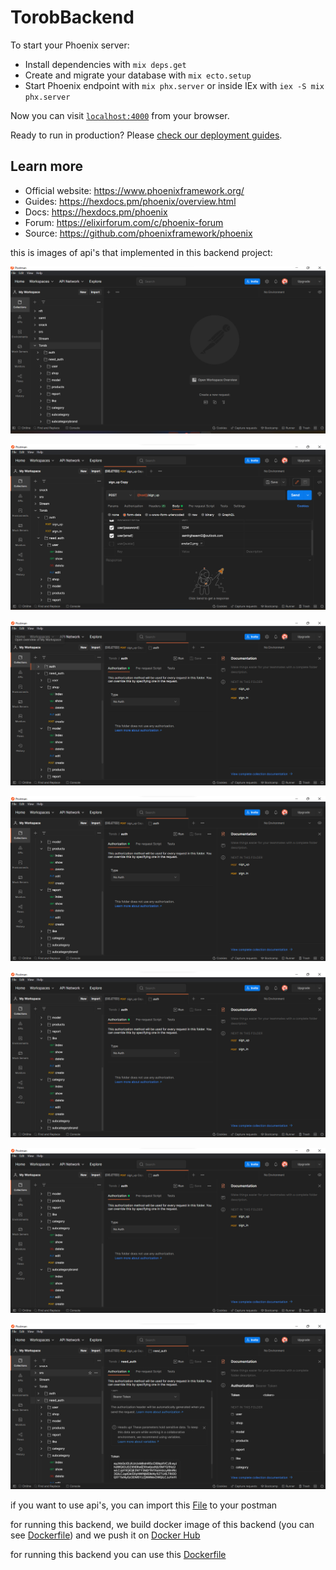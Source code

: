 # TorobBackend

To start your Phoenix server:

  * Install dependencies with `mix deps.get`
  * Create and migrate your database with `mix ecto.setup`
  * Start Phoenix endpoint with `mix phx.server` or inside IEx with `iex -S mix phx.server`

Now you can visit [`localhost:4000`](http://localhost:4000) from your browser.

Ready to run in production? Please [check our deployment guides](https://hexdocs.pm/phoenix/deployment.html).

## Learn more

  * Official website: https://www.phoenixframework.org/
  * Guides: https://hexdocs.pm/phoenix/overview.html
  * Docs: https://hexdocs.pm/phoenix
  * Forum: https://elixirforum.com/c/phoenix-forum
  * Source: https://github.com/phoenixframework/phoenix

this is images of api's that implemented in this backend project:

![Full Width Image](https://github.com/samirghasemi/Internet-Engineering-final-project-backend/blob/main/1.png)

![Full Width Image](https://github.com/samirghasemi/Internet-Engineering-final-project-backend/blob/main/2.png)

![Full Width Image](https://github.com/samirghasemi/Internet-Engineering-final-project-backend/blob/main/3.png)

![Full Width Image](https://github.com/samirghasemi/Internet-Engineering-final-project-backend/blob/main/4.png)

![Full Width Image](https://github.com/samirghasemi/Internet-Engineering-final-project-backend/blob/main/5.png)

![Full Width Image](https://github.com/samirghasemi/Internet-Engineering-final-project-backend/blob/main/6.png)

![Full Width Image](https://github.com/samirghasemi/Internet-Engineering-final-project-backend/blob/main/7.png)

<!-- ![Full Width Image](https://github.com/samirghasemi/Internet-Engineering-final-project-backend/blob/main/8.png)
 -->
if you want to use api's, you can import this [File](https://pages.github.com/) to your postman

for running this backend, we build docker image of this backend (you can see [Dockerfile](https://github.com/samirghasemi/Internet-Engineering-final-project-backend/blob/main/Dockerfile)) and we push it on [Docker Hub](https://github.com/samirghasemi/Internet-Engineering-final-project-backend/blob/main/Dockerfile)

for running this backend you can use this [Dockerfile](https://github.com/samirghasemi/Internet-Engineering-final-project-backend/blob/main/docker-compose.yaml)
